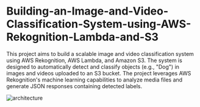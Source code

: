 # Building-an-Image-and-Video-Classification-System-using-AWS-Rekognition-Lambda-and-S3

This project aims to build a scalable image and video classification system using AWS Rekognition, AWS Lambda, and Amazon S3. The system is designed to automatically detect and classify objects (e.g., "Dog") in images and videos uploaded to an S3 bucket. The project leverages AWS Rekognition's machine learning capabilities to analyze media files and generate JSON responses containing detected labels.

![architecture](https://github.com/user-attachments/assets/1aeb6bc6-d22e-4e8d-92ae-76ecc48ced13)
